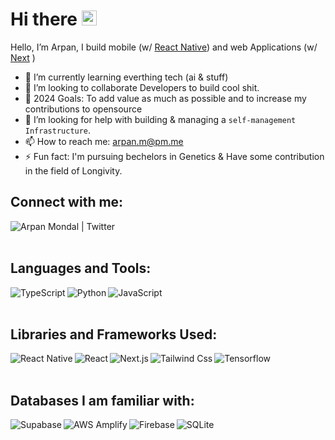 # Hi there <img src="https://user-images.githubusercontent.com/1303154/88677602-1635ba80-d120-11ea-84d8-d263ba5fc3c0.gif" width="24px" height="24px" alt="hello">


Hello, I’m Arpan, I build mobile (w/ [React Native](https://www.reactnative.dev/)) and web Applications (w/ [Next](https://nextjs.org/) )

- 🌱 I’m currently learning everthing tech (ai & stuff)
- 👯 I’m looking to collaborate Developers to build cool shit.
- 🥅 2024 Goals: To add value as much as possible and to increase my contributions to opensource 
- 🤔 I’m looking for help with building & managing a `self-management Infrastructure`.
- 📫 How to reach me: arpan.m@pm.me
- ⚡ Fun fact: I'm pursuing bechelors in Genetics & Have some contribution in the field of Longivity.

## Connect with me:

<img align="left" alt="Arpan Mondal | Twitter" src="https://img.shields.io/badge/Twitter-1DA1F2?style=for-the-badge&logo=twitter&logoColor=white" />

<br />
<br />


## Languages and Tools:

<p>
<img align="left" alt="TypeScript" src="https://img.shields.io/badge/TypeScript-007ACC?style=for-the-badge&logo=typescript&logoColor=white" />
<img align="left" alt="Python" src="https://img.shields.io/badge/Python-14354C?style=for-the-badge&logo=python&logoColor=white" />
<img align="left" alt="JavaScript" src="https://img.shields.io/badge/JavaScript-F7DF1E?style=for-the-badge&logo=javascript&logoColor=black" />
</p>
<br />
<br />

## Libraries and Frameworks Used:

<img align="left" alt="React Native" src="https://img.shields.io/badge/React_Native-20232A?style=for-the-badge&logo=react&logoColor=61DAFB" />
<img align="left" alt="React" src="https://img.shields.io/badge/React-20232A?style=for-the-badge&logo=react&logoColor=61DAFB" />
<img align="left" alt="Next.js" src="https://img.shields.io/badge/Next.js-20232A?style=for-the-badge&logo=nextdotjs&logoColor=61DAFB" />
<img align="left" alt="Tailwind Css" src="https://img.shields.io/badge/Tailwind_CSS-20232A?style=for-the-badge&logo=tailwindcss&logoColor=61DAFB" />
<img align="left" alt="Tensorflow" src="https://img.shields.io/badge/Tensorflow-20232A?style=for-the-badge&logo=tensorflow&logoColor=61DAFB" />

<br />
<br />


## Databases I am familiar with:

<img align="left" alt="Supabase" src="https://img.shields.io/badge/SUPABASE-green?style=for-the-badge&logo=supabase&logoColor=white" />
<img align="left" alt="AWS Amplify" src="https://img.shields.io/badge/AMPLIFY-grey?style=for-the-badge&logo=awsamplify&logoColor=white" />
<img align="left" alt="Firebase" src="https://img.shields.io/badge/FIREBASE-yellow?style=for-the-badge&logo=firebase&logoColor=white" />
<img align="left" alt="SQLite" src="https://img.shields.io/badge/SQLite-black?style=for-the-badge&logo=sqlite&logoColor=white" />

<br />
<br />
